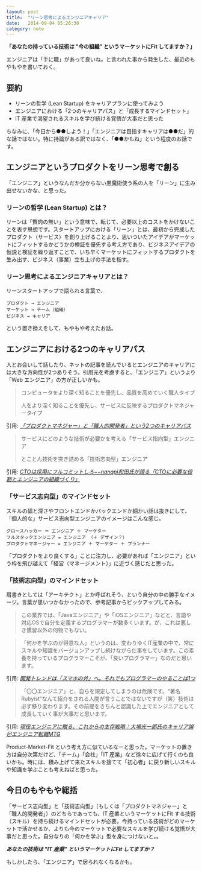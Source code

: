 ```yaml
---
layout: post
title:  "リーン思考によるエンジニアキャリア"
date:   2014-09-04 05:26:30
category: note
---
```


__「あなたの持っている技術は ”今の組織” というマーケットにFit してますか？」__

エンジニアは「手に職」があって良いね。と言われた事から発生した、最近のもやもやを書いておく。

## 要約

- リーンの哲学 (Lean Startup) をキャリアプランに使ってみよう
- エンジニアにおける「2つのキャリアパス」と「成長するマインドセット」
- IT 産業で渇望されるスキルを学び続ける覚悟が大事だと思った

ちなみに、「今日から●●しよう！」「エンジニアは目指すキャリアは●●だ」的な話ではない。特に持論がある訳ではなく、「●●かもね」という程度のお話です。


## エンジニアというプロダクトをリーン思考で創る

「エンジニア」というなんだか分からない黒魔術使う系の人を「リーン」に生み出せないかな、と思った。

### リーンの哲学 (Lean Startup) とは？

リーンは「贅肉の無い」という意味で、転じて、必要以上のコストをかけないことを表す思想です。スタートアップにおける「リーン」とは、最初から完成したプロダクト（サービス）を創り上げることより、思いついたアイデアがマーケットにフィットするかどうかの検証を優先する考え方であり、ビジネスアイデアの仮説と検証を繰り返すことで、いち早くマーケットにフィットするプロダクトを生み出す、ビジネス（事業）立ち上げの手法を指す。

### リーン思考によるエンジニアキャリアとは？

リーンスタートアップで語られる言葉で、


```
プロダクト → エンジニア
マーケット → チーム（組織）
ビジネス → キャリア
```

という置き換えをして、もやもや考えたお話。


## エンジニアにおける2つのキャリアパス

人とお会いして話したり、ネットの記事を読んでいるとエンジニアのキャリアには大きな方向性が2つありそう。引用元を考慮すると、「エンジニア」というより「Web エンジニア」の方が正しいかも。


> コンピュータをより深く知ることを優先し、品質を高めていく職人タイプ
>
> 人をより深く知ることを優先し、サービスに反映するプロダクトマネジャータイプ

引用: _[「プロダクトマネジャー」と「職人的開発者」という2つのキャリアパス](http://engineer.typemag.jp/article/fshin30)_


> サービスにどのような技術が必要かを考える「サービス指向型」エンジニア
>
> とことん技術を突き詰める「技術志向型」エンジニア

引用: _[CTOは採用にフルコミットしろ−−nanapi和田氏が語る「CTOに必要な役割とエンジニアの組織づくり」](http://thebridge.jp/2013/07/movidajapan-shuichiwada)_


### 「サービス志向型」のマインドセット

スキルの幅と深さやフロントエンドかバックエンドか細かい話は抜きにして、「個人的な」サービス志向型エンジニアのイメージはこんな感じ。

```
グロースハッカー ＝ エンジニア ＋ マーケター
フルスタックエンジニア = エンジニア （＋ デザイン？）
プロダクトマネージャー = エンジニア ＋ マーケター ＋ プランナー
```

「プロダクトをより良くする」ことに注力し、必要があれば「エンジニア」という枠を飛び越えて「経営（マネージメント）」に近づく感じだと思った。


### 「技術志向型」のマインドセット

肩書きとしては「アーキテクト」とか呼ばれそう、という自分の中の勝手なイメージ。言葉が思いつかなかったので、参考記事からピックアップしてみる。

>この業界では、「Javaエンジニア」や「iOSエンジニア」などと、言語や対応OSで自分を定義するプログラマーが数多くいます。が、これは悪しき慣習以外の何物でもない。

>「何かを学ぶのが得意な人」というのは、変わりゆくIT産業の中で、常にスキルや知識をバージョンアップし続けながら仕事をしています。この素養を持っているプログラマーこそが、「良いプログラマー」なのだと思います。

引用: _[開発トレンドは「スマホの外」へ。それでもプログラマーのやることは1つ](http://engineer.typemag.jp/article/nakajima-16)_


>「〇〇エンジニア」と、自らを規定してしまうのは危険です。“著名Rubyist”なんて紹介をされる人間が言うことではないですが（笑）技術は必ず移り変わります。その前提をきちんと認識した上でエンジニアとして成長していく事が大事だと思います。

引用: _[現役エンジニアに贈る、これからの生存戦略｜大場光一郎氏のキャリア論＠エンジニア転職MTG](http://careerhack.en-japan.com/report/detail/276)_


Product-Market-Fit という考え方に似ているなーと思った。マーケットの置き方は自分次第だけど、「チーム」「会社」「IT 産業」など徐々に広げて行くのも良いかも。時には、積み上げて来たスキルを捨てて「初心者」に戻り新しいスキルや知識を学ぶことも考えねばと思った。


## 今日のもやもや総括

「サービス志向型」と「技術志向型」（もしくは「プロダクトマネジャー」と「職人的開発者」）のどちらであっても、IT 産業というマーケットにFit する技術（スキル）を持ち続けるマインドセットが必要。今持っている技術がどのマーケットで活かせるか、よりも今のマーケットで必要なスキルを学び続ける覚悟が大事だと思った。自分なりの「何かを学ぶ」型を身につけないと。。

___あなたの技術は "IT 産業” というマーケットにFit してますか？___

もしかしたら、「エンジニア」で居られなくなるかも。

